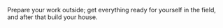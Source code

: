 Prepare your work outside; get everything ready for yourself in the field, and after that build your house.

